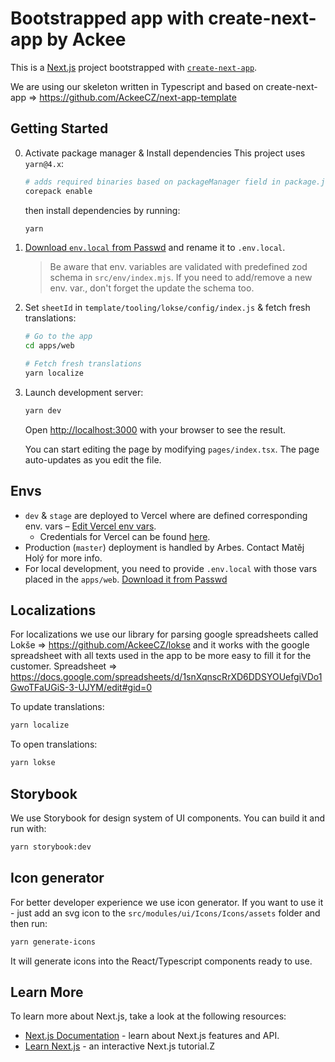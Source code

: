# Bootstrapped app with create-next-app by Ackee

This is a [Next.js](https://nextjs.org/) project bootstrapped with [`create-next-app`](https://github.com/vercel/next.js/tree/canary/packages/create-next-app).

We are using our skeleton written in Typescript and based on create-next-app => https://github.com/AckeeCZ/next-app-template

## Getting Started

0. Activate package manager & Install dependencies
   This project uses `yarn@4.x`:

    ```sh
    # adds required binaries based on packageManager field in package.json
    corepack enable
    ```

    then install dependencies by running:

    ```sh
    yarn
    ```

1. [Download `env.local` from Passwd](https://ackee.passwd.team/secrets/3vA3iG87ziu3RAchXXUM) and rename it to `.env.local`.

    > Be aware that env. variables are validated with predefined zod schema in `src/env/index.mjs`.
    > If you need to add/remove a new env. var., don't forget the update the schema too.

2. Set `sheetId` in `template/tooling/lokse/config/index.js` & fetch fresh translations:

    ```sh
    # Go to the app
    cd apps/web

    # Fetch fresh translations
    yarn localize
    ```

3. Launch development server:

    ```sh
    yarn dev
    ```

    Open [http://localhost:3000](http://localhost:3000) with your browser to see the result.

    You can start editing the page by modifying `pages/index.tsx`. The page auto-updates as you edit the file.

## Envs

-   `dev` & `stage` are deployed to Vercel where are defined corresponding env. vars – [Edit Vercel env vars](https://vercel.com/frontend-ackeecz/efactoring/settings/environment-variables).
    -   Credentials for Vercel can be found [here](https://ackee.passwd.team/secrets/ndFdjQT50bIsLFintjlU).
-   Production (`master`) deployment is handled by Arbes. Contact Matěj Holý for more info.
-   For local development, you need to provide `.env.local` with those vars placed in the `apps/web`. [Download it from Passwd](https://ackee.passwd.team/secrets/23LeUdfz8TU7h2LklOcR)

## Localizations

For localizations we use our library for parsing google spreadsheets called Lokše => https://github.com/AckeeCZ/lokse and it works with the google spreadsheet with all texts used in the app to be more easy to fill it for the customer.
Spreadsheet => https://docs.google.com/spreadsheets/d/1snXqnscRrXD6DDSYOUefgiVDo1GwoTFaUGiS-3-UJYM/edit#gid=0

To update translations:

```bash
yarn localize
```

To open translations:

```sh
yarn lokse
```

## Storybook

We use Storybook for design system of UI components. You can build it and run with:

```bash
yarn storybook:dev
```

## Icon generator

For better developer experience we use icon generator. If you want to use it - just add an svg icon to the `src/modules/ui/Icons/Icons/assets` folder and then run:

```bash
yarn generate-icons
```

It will generate icons into the React/Typescript components ready to use.

## Learn More

To learn more about Next.js, take a look at the following resources:

-   [Next.js Documentation](https://nextjs.org/docs) - learn about Next.js features and API.
-   [Learn Next.js](https://nextjs.org/learn) - an interactive Next.js tutorial.Z
